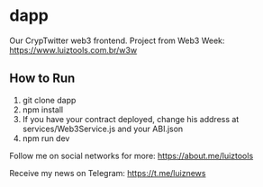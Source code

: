 # dapp

Our CrypTwitter web3 frontend. Project from Web3 Week: https://www.luiztools.com.br/w3w

## How to Run

1. git clone dapp
2. npm install
3. If you have your contract deployed, change his address at services/Web3Service.js and your ABI.json
4. npm run dev

Follow me on social networks for more: https://about.me/luiztools

Receive my news on Telegram: https://t.me/luiznews